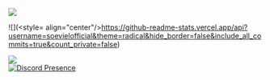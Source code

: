 ![](https://i.imgur.com/6c13FYn.png)

![](<style= align="center"/>https://github-readme-stats.vercel.app/api?username=soevielofficial&theme=radical&hide_border=false&include_all_commits=true&count_private=false)<br/>

![](https://github-readme-stats.vercel.app/api/top-langs/?username=soevielofficial&theme=radical&hide_border=false&include_all_commits=true&count_private=false&layout=compact)<br/>
[![Discord Presence](https://lanyard.cnrad.dev/api/442224069899976707?hideDiscrim=true)](https://discord.com/users/442224069899976707)
